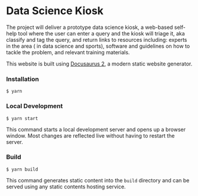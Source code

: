# Data Science Kiosk

The project will deliver a prototype data science kiosk, a web-based self-help tool where the user can enter a query and
the kiosk will triage it, aka classify and tag the query, and return links to resources including: experts in the area (
in data science and sports), software and guidelines on how to tackle the problem, and relevant training materials.

This website is built using [Docusaurus 2](https://docusaurus.io/), a modern static website generator.

### Installation

```
$ yarn
```

### Local Development

```
$ yarn start
```

This command starts a local development server and opens up a browser window. Most changes are reflected live without
having to restart the server.

### Build

```
$ yarn build
```

This command generates static content into the `build` directory and can be served using any static contents hosting
service.
